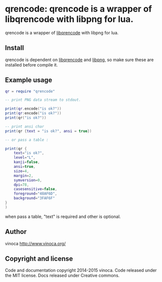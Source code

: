 # qrencode: qrencode is a wrapper of libqrencode with libpng for lua.

qrencode is a wrapper of [libqrencode](http://fukuchi.org/works/qrencode/) with libpng for lua.

## Install

qrencode is dependent on [libqrencode](http://fukuchi.org/works/qrencode/) 
and [libpng](http://www.libpng.org/pub/png/libpng.html), so make sure these are installed
before compile it.

## Example usage

```lua
qr = require "qrencode"

-- print PNG data stream to stdout.

print(qr.encode("is ok?"))
print(qr:encode("is ok?"))
print(qr("is ok?"))

-- print ansi char
print(qr {text = "is ok?", ansi = true})

-- or pass a table :

print(qr {
    text="is ok?",
    level="L",
    kanji=false,
    ansi=true,
    size=4,
    margin=2,
    symversion=0,
    dpi=78,
    casesensitive=false,
    foreground="48AF6D",
    background="3FAF6F"
}
)


```

when pass a table, "text" is required and other is optional.

## Author

vinoca <http://www.vinoca.org/>

## Copyright and license

Code and documentation copyright 2014-2015 vinoca. Code released under the MIT license.
Docs released under Creative commons.
